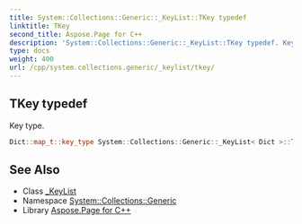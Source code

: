 ```yaml
---
title: System::Collections::Generic::_KeyList::TKey typedef
linktitle: TKey
second_title: Aspose.Page for C++
description: 'System::Collections::Generic::_KeyList::TKey typedef. Key type in C++.'
type: docs
weight: 400
url: /cpp/system.collections.generic/_keylist/tkey/
---
```

## TKey typedef


Key type.

```cpp
Dict::map_t::key_type System::Collections::Generic::_KeyList< Dict >::TKey
```

## See Also

* Class [_KeyList](../)
* Namespace [System::Collections::Generic](../../)
* Library [Aspose.Page for C++](../../../)
